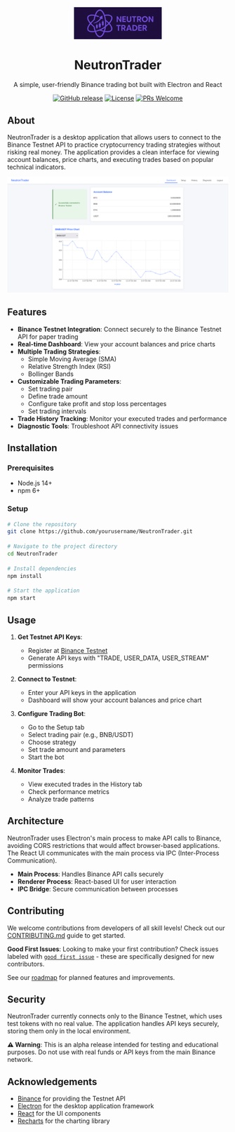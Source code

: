 <div align="center">
  <img src="assets/logo.png" alt="NeutronTrader Logo" width="200"/>
  <h1>NeutronTrader</h1>
  <p>A simple, user-friendly Binance trading bot built with Electron and React</p>

  [![GitHub release](https://img.shields.io/github/v/release/nublex/NeutronTrader?include_prereleases)](https://github.com/yourusername/NeutronTrader/releases)
  [![License](https://img.shields.io/github/license/nublex/NeutronTrader)](LICENSE)
  [![PRs Welcome](https://img.shields.io/badge/PRs-welcome-brightgreen.svg)](CONTRIBUTING.md)
</div>

## About

NeutronTrader is a desktop application that allows users to connect to the Binance Testnet API to practice cryptocurrency trading strategies without risking real money. The application provides a clean interface for viewing account balances, price charts, and executing trades based on popular technical indicators.

![NeutronTrader Dashboard](assets/screenshot.png)

## Features

- **Binance Testnet Integration**: Connect securely to the Binance Testnet API for paper trading
- **Real-time Dashboard**: View your account balances and price charts
- **Multiple Trading Strategies**:
  - Simple Moving Average (SMA)
  - Relative Strength Index (RSI)
  - Bollinger Bands
- **Customizable Trading Parameters**:
  - Set trading pair
  - Define trade amount
  - Configure take profit and stop loss percentages
  - Set trading intervals
- **Trade History Tracking**: Monitor your executed trades and performance
- **Diagnostic Tools**: Troubleshoot API connectivity issues

## Installation

### Prerequisites
- Node.js 14+
- npm 6+

### Setup
```bash
# Clone the repository
git clone https://github.com/yourusername/NeutronTrader.git

# Navigate to the project directory
cd NeutronTrader

# Install dependencies
npm install

# Start the application
npm start
```

## Usage

1. **Get Testnet API Keys**:
   - Register at [Binance Testnet](https://testnet.binance.vision/)
   - Generate API keys with "TRADE, USER_DATA, USER_STREAM" permissions

2. **Connect to Testnet**:
   - Enter your API keys in the application
   - Dashboard will show your account balances and price chart

3. **Configure Trading Bot**:
   - Go to the Setup tab
   - Select trading pair (e.g., BNB/USDT)
   - Choose strategy
   - Set trade amount and parameters
   - Start the bot

4. **Monitor Trades**:
   - View executed trades in the History tab
   - Check performance metrics
   - Analyze trade patterns

## Architecture

NeutronTrader uses Electron's main process to make API calls to Binance, avoiding CORS restrictions that would affect browser-based applications. The React UI communicates with the main process via IPC (Inter-Process Communication).

- **Main Process**: Handles Binance API calls securely
- **Renderer Process**: React-based UI for user interaction
- **IPC Bridge**: Secure communication between processes

## Contributing

We welcome contributions from developers of all skill levels! Check out our [CONTRIBUTING.md](CONTRIBUTING.md) guide to get started.

**Good First Issues**: Looking to make your first contribution? Check issues labeled with [`good first issue`](https://github.com/yourusername/NeutronTrader/issues?q=is%3Aissue+is%3Aopen+label%3A%22good+first+issue%22) - these are specifically designed for new contributors.

See our [roadmap](ROADMAP.md) for planned features and improvements.

## Security

NeutronTrader currently connects only to the Binance Testnet, which uses test tokens with no real value. The application handles API keys securely, storing them only in the local environment.

**⚠️ Warning**: This is an alpha release intended for testing and educational purposes. Do not use with real funds or API keys from the main Binance network.

## Acknowledgements

- [Binance](https://www.binance.com/) for providing the Testnet API
- [Electron](https://www.electronjs.org/) for the desktop application framework
- [React](https://reactjs.org/) for the UI components
- [Recharts](https://recharts.org/) for the charting library
